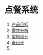 #  点餐系统

1. [产品目标](./product.md)
2. [需求分析](./requirement.md)
3. [架构设计](./arch-design.md)
4. [表设计](./table.md)
5. 
